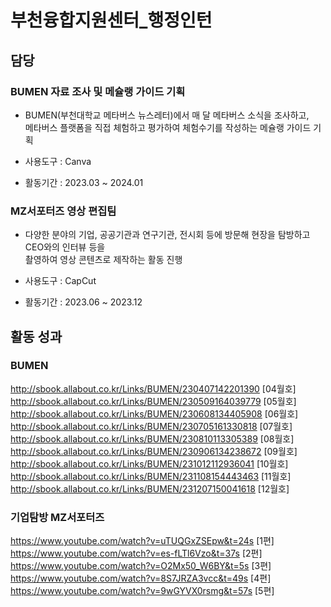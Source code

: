 # 부천융합지원센터_행정인턴
 
## 담당

### BUMEN 자료 조사 및 메슐랭 가이드 기획 
- BUMEN(부천대학교 메타버스 뉴스레터)에서 매 달 메타버스 소식을 조사하고,  
메타버스 플랫폼을 직접 체험하고 평가하여 체험수기를 작성하는 메슐랭 가이드 기획

- 사용도구 : Canva
- 활동기간 : 2023.03 ~ 2024.01


### MZ서포터즈 영상 편집팀
- 다양한 분야의 기업, 공공기관과 연구기관, 전시회 등에 방문해 현장을 탐방하고 CEO와의 인터뷰 등을  
촬영하여 영상 콘텐츠로 제작하는 활동 진행

- 사용도구 : CapCut
- 활동기간 : 2023.06 ~ 2023.12



## 활동 성과

### BUMEN
http://sbook.allabout.co.kr/Links/BUMEN/230407142201390	[04월호]
http://sbook.allabout.co.kr/Links/BUMEN/230509164039779	[05월호]
http://sbook.allabout.co.kr/Links/BUMEN/230608134405908	[06월호]
http://sbook.allabout.co.kr/Links/BUMEN/230705161330818	[07월호]
http://sbook.allabout.co.kr/Links/BUMEN/230810113305389	[08월호]
http://sbook.allabout.co.kr/Links/BUMEN/230906134238672	[09월호]
http://sbook.allabout.co.kr/Links/BUMEN/231012112936041	[10월호]
http://sbook.allabout.co.kr/Links/BUMEN/231108154443463	[11월호]
http://sbook.allabout.co.kr/Links/BUMEN/231207150041618	[12월호]

### 기업탐방 MZ서포터즈 
https://www.youtube.com/watch?v=uTUQGxZSEpw&t=24s	[1편]  
https://www.youtube.com/watch?v=es-fLTl6Vzo&t=37s	[2편]  
https://www.youtube.com/watch?v=O2Mx50_W6BY&t=5s	[3편]  
https://www.youtube.com/watch?v=8S7JRZA3vcc&t=49s	[4편]  
https://www.youtube.com/watch?v=9wGYVX0rsmg&t=57s	[5편]
